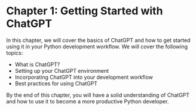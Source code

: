 # Chapter 1: Getting Started with ChatGPT

In this chapter, we will cover the basics of ChatGPT and how to get started using it in your Python development workflow. We will cover the following topics:

- What is ChatGPT?
- Setting up your ChatGPT environment
- Incorporating ChatGPT into your development workflow
- Best practices for using ChatGPT

By the end of this chapter, you will have a solid understanding of ChatGPT and how to use it to become a more productive Python developer.